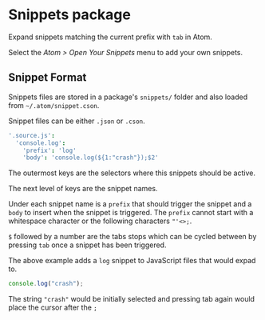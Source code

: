 # Snippets package

Expand snippets matching the current prefix with `tab` in Atom.

Select the _Atom > Open Your Snippets_ menu to add your own snippets.

## Snippet Format

Snippets files are stored in a package's `snippets/` folder and also loaded
from `~/.atom/snippet.cson`.

Snippet files can be either `.json` or `.cson`.

```coffee
'.source.js':
  'console.log':
    'prefix': 'log'
    'body': 'console.log(${1:"crash"});$2'
```

The outermost keys are the selectors where this snippets should be active.

The next level of keys are the snippet names.

Under each snippet name is a `prefix` that should trigger the snippet and a
`body` to insert when the snippet is triggered. The `prefix` cannot start with
a whitespace character or the following characters `"'<>;`.

`$` followed by a number are the tabs stops which can be cycled between by
pressing `tab` once a snippet has been triggered.

The above example adds a `log` snippet to JavaScript files that would expad
to.

```js
console.log("crash");
```

The string `"crash"` would be initially selected and pressing tab again would
place the cursor after the `;`
